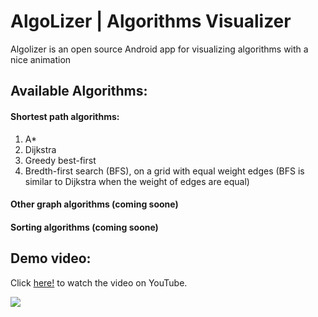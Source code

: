 # AlgoLizer | Algorithms Visualizer
Algolizer is an open source Android app for visualizing algorithms with a nice animation

## Available Algorithms:
#### Shortest path algorithms:
1. A*
2. Dijkstra
3. Greedy best-first
4. Bredth-first search (BFS), on a grid with equal weight edges (BFS is similar to Dijkstra when the weight of edges are equal)

#### Other graph algorithms (coming soone)
#### Sorting algorithms (coming soone)

## Demo video:
Click [here!](http://www.youtube.com/watch?v=kIRhxotVAac) to watch the video on YouTube.

[![](https://j.gifs.com/4QV4Rg.gif)](http://www.youtube.com/watch?v=kIRhxotVAac "")

